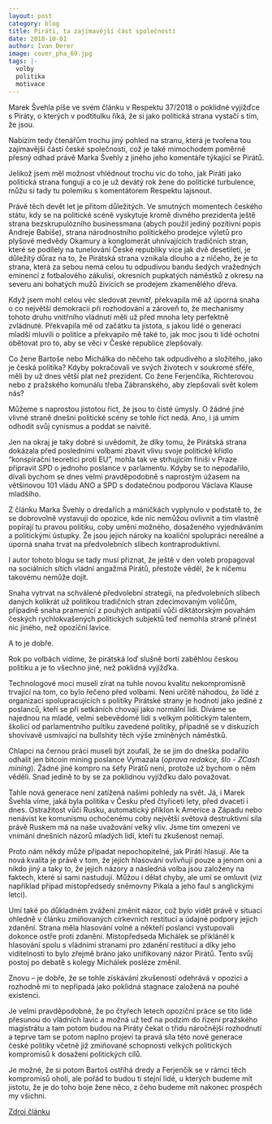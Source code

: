```yaml
---
layout: post
category: blog
title: Piráti, ta zajímavější část společnosti
date: 2018-10-01
author: Ivan Derer
image: cover_pha_69.jpg
tags: |-
  volby
  politika
  motivace
---
```

Marek Švehla píše ve svém článku v Respektu 37/2018 o poklidné vyjížďce s Piráty, o kterých v podtitulku říká, že si jako politická strana vystačí s tím, že jsou.

Nabízím tedy čtenářům trochu jiný pohled na stranu, která je tvořena tou zajímavější částí české společnosti, což je také mimochodem poměrně přesný odhad právě Marka Švehly z jiného jeho komentáře týkající se Pirátů.

Jelikož jsem měl možnost vhlédnout trochu víc do toho, jak Piráti jako politická strana fungují a co je už devátý rok žene do politické turbulence, můžu si tady tu polemiku s komentátorem Respektu lajsnout.

Právě těch devět let je přitom důležitých. Ve smutných momentech českého státu, kdy se na politické scéně vyskytuje kromě divného prezidenta ještě strana bezskrupulózního businessmana (abych použil jediný pozitivní popis Andreje Babiše), strana národnostního politického prodejce výletů pro plyšové medvědy Okamury a konglomerát uhnívajících tradičních stran, které se podílely na tunelování České republiky více jak dvě desetiletí, je důležitý důraz na to, že Pirátská strana vznikala dlouho a z ničeho, že je to strana, která za sebou nemá celou tu odpudivou bandu šedých vražedných eminencí z fotbalového zákulisí, okresních pupkatých náměstků z okresu na severu ani bohatých mužů živících se prodejem zkamenělého dřeva.

Když jsem mohl celou věc sledovat zevnitř, překvapila mě až úporná snaha o co největší demokracii při rozhodování a zároveň to, že mechanismy tohoto druhu vnitřního vládnutí měli už před mnoha lety perfektně zvládnuté. Překvapila mě od začátku ta jistota, s jakou lidé o generaci mladší mluvili o politice a překvapilo mě také to, jak moc jsou ti lidé ochotni obětovat pro to, aby se věci v České republice zlepšovaly.

Co žene Bartoše nebo Michálka do něčeho tak odpudivého a složitého, jako je česká politika? Kdyby pokračovali ve svých životech v soukromé sféře, měli by už dnes větší plat než prezident. Co žene Ferjenčíka, Richterovou nebo z pražského komunálu třeba Zábranského, aby zlepšovali svět kolem nás?

Můžeme s naprostou jistotou říct, že jsou to čisté úmysly. O žádné jiné vlivné straně dnešní politické scény se tohle říct nedá. Ano, i já umím odhodit svůj cynismus a poddat se naivitě.

Jen na okraj je taky dobré si uvědomit, že díky tomu, že Pirátská strana dokázala před posledními volbami zbavit vlivu svoje politické křídlo “konspirační teoretici proti EU”, mohla tak ve strhujícím finiši v Praze připravit SPD o jednoho poslance v parlamentu. Kdyby se to nepodařilo, dívali bychom se dnes velmi pravděpodobně s naprostým úžasem na většinovou 101 vládu ANO a SPD s dodatečnou podporou Václava Klause mladšího.

Z článku Marka Švehly o dredařích a máničkách vyplynulo v podstatě to, že se dobrovolně vystavují do opozice, kde nic nemůžou ovlivnit a tím vlastně popírají tu pravou politiku, coby umění možného, dosaženého vyjednáváním a politickými ústupky. Že jsou jejich nároky na koaliční spolupráci nereálné a úporná snaha trvat na předvolebních slibech kontraproduktivní.


I autor tohoto blogu se tady musí přiznat, že ještě v den voleb propagoval na sociálních sítích vládní angažmá Pirátů, přestože věděl, že k ničemu takovému nemůže dojít.

Snaha vytrvat na schválené předvolební strategii, na předvolebních slibech daných kolikrát už politikou tradičních stran zdecimovaným voličům, případně snaha pramenící z pouhých antipatií vůči diktátorským povahám českých rychlokvašených politických subjektů teď nemohla straně přinést nic jiného, než opoziční lavice.

A to je dobře.

Rok po volbách vidíme, že pirátská loď slušně bortí zaběhlou českou politiku a je to všechno jiné, než poklidná vyjížďka.

Technologové moci museli zírat na tuhle novou kvalitu nekompromisně trvající na tom, co bylo řečeno před volbami. Není určitě náhodou, že lidé z organizací spolupracujících s politiky Pirátské strany je hodnotí jako jediné z poslanců, kteří se při setkáních chovají jako normální lidi. Díváme se najednou na mladé, velmi sebevědomé lidi s velkým politickým talentem, školicí od parlamentního pultíku zavedené politiky, případně se v diskuzích shovívavě usmívající na bullshity těch výše zmíněných náměstků.

Chlapci na černou práci museli být zoufalí, že se jim do dneška podařilo odhalit jen bitcoin mining poslance Vymazala (_oprava redakce, šlo - ZCash mining_). Žádné jiné kompro na šéfy Pirátů není, protože už bychom o něm věděli. Snad jedině to by se za poklidnou vyjížďku dalo považovat.

Tahle nová generace není zatížená našimi pohledy na svět. Já, i Marek Švehla víme, jaká byla politika v Česku před čtyřiceti lety, před dvaceti i dnes. Ostražitost vůči Rusku, automatický příklon k Americe a Západu nebo nenávist ke komunismu ochočenému coby největší světová destruktivní síla právě Ruskem má na naše uvažování velký vliv. Jsme tím omezeni ve vnímání dnešních názorů mladých lidí, kteří tu zkušenost nemají.

Proto nám někdy může připadat nepochopitelné, jak Piráti hlasují. Ale ta nová kvalita je právě v tom, že jejich hlasování ovlivňují pouze a jenom oni a nikdo jiný a taky to, že jejich názory a následná volba jsou založeny na faktech, které si sami nastudují. Můžou i dělat chyby, ale umí se omluvit (viz například případ místopředsedy sněmovny Pikala a jeho faul s anglickými letci).

Umí také po důkladném zvážení změnit názor, což bylo vidět právě v situaci ohledně v článku zmiňovaných církevních restitucí a údajné podpory jejich zdanění. Strana měla hlasování volné a někteří poslanci vystupovali dokonce ostře proti zdanění. Místopředseda Michálek se přikláněl k hlasování spolu s vládními stranami pro zdanění restitucí a díky jeho viditelnosti to bylo zřejmě bráno jako unifikovaný názor Pirátů. Tento svůj postoj po debatě s kolegy Michálek posléze změnil.

Znovu – je dobře, že se tohle získávání zkušeností odehrává v opozici a rozhodně mi to nepřipadá jako poklidná stagnace založená na pouhé existenci.

Je velmi pravděpodobné, že po čtyřech letech opoziční práce se tito lidé přesunou do vládních lavic a možná už teď na podzim do řízení pražského magistrátu a tam potom budou na Piráty čekat o třídu náročnější rozhodnutí a teprve tam se potom naplno projeví ta pravá síla této nové generace české politiky včetně již zmiňované schopnosti velkých politických kompromisů k dosažení politických cílů.

Je možné, že si potom Bartoš ostříhá dredy a Ferjenčík se v rámci těch kompromisů oholí, ale pořád to budou ti stejní lidé, u kterých budeme mít jistotu, že je do toho boje žene něco, z čeho budeme mít nakonec prospěch my všichni.

[Zdroj článku](https://derer.blog.respekt.cz/pirati-ta-zajimavejsi-cast-spolecnosti/)
